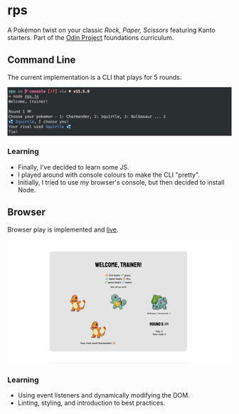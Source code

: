 # rps

A Pokémon twist on your classic _Rock, Paper, Scissors_ featuring Kanto starters. Part of the [Odin Project](https://www.theodinproject.com/courses/foundations/lessons/rock-paper-scissors) foundations curriculum.

## Command Line

The current implementation is a CLI that plays for 5 rounds.

![CLI Screenshot](./examples/console.png "Console play")

### Learning

- Finally, I've decided to learn some JS.
- I played around with console colours to make the CLI "pretty".
- Initially, I tried to use my browser's console, but then decided to install Node.

## Browser

Browser play is implemented and [live](https://kellydanma.github.io/rps).

![UI Screenshot](./examples/ui.png "Browser play")

### Learning

- Using event listeners and dynamically modifying the DOM.
- Linting, styling, and introduction to best practices.
